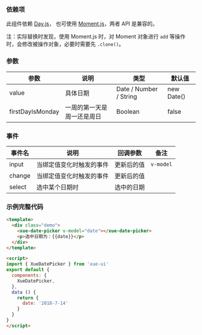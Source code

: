 ### 依赖项

此组件依赖 [Day.js](https://github.com/iamkun/dayjs)， 也可使用 [Moment.js](https://github.com/moment/moment)，两者 API 是兼容的。

注：实际替换时发现，使用 Moment.js 时，对 Moment 对象进行 `add` 等操作时，会修改被操作对象，必要时需要先 `.clone()`。

### 参数

| 参数              | 说明                      | 类型                   | 默认值
|------------------|---------------------------|------------------------|---------
| value            | 具体日期                   | Date / Number / String | new Date()
| firstDayIsMonday | 一周的第一天是周一还是周日   | Boolean                | false

### 事件

| 事件名    | 说明                    | 回调参数   | 备注
|----------|-------------------------|-----------|---------
| input    | 当绑定值变化时触发的事件  | 更新后的值 | `v-model`
| change   | 当绑定值变化时触发的事件  | 更新后的值 |
| select   | 选中某个日期时           | 选中的日期 |

### 示例完整代码

```html
<template>
  <div class="demo">
    <xue-date-picker v-model="date"></xue-date-picker>
    <p>选中日期为：{{date}}</p>
  </div>
</template>

<script>
import { XueDatePicker } from 'xue-ui'
export default {
  components: {
    XueDatePicker,
  },
  data () {
    return {
      date: '2018-7-14'
    }
  }
}
</script>
```

<xue-date-picker>
</xue-date-picker>